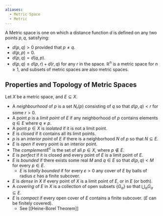 ```yaml
---
aliases:
  - Metric Space
  - Metric
---
```

A Metric space is one on which a distance function $d$ is defined on any two points $p,q$, satisfying:
- $d(p,q)>0$ provided that $p\neq q$.
- $d(p,p)=0$.
- $d(p,q)=d(q,p)$.
- $d(p,q)\leq d(p,r)+d(r,q)$ for any $r$ in the space.
$\mathbb{R}^{n}$ is a metric space for $n\geq 1$, and subsets of metric spaces are also metric spaces.
## Properties and Topology of Metric Spaces
Let $X$ be a metric space, and $E\subseteq X$.
- A *neighbourhood* of $p$ is a set $N_r(p)$ consisting of $q$ so that $d(p,q)<r$ for some $r>0$.
- A point $p$ is a *limit point* of $E$ if any neighborhood of $p$ contains elements $q\in E$ where $q\neq p$.
- A point $p \in X$ is *isolated* if it is not a limit point.
- $E$ is *closed* if it contains all its limit points.
- $p$ is an *interior point* of $E$ if there is a neighborhood $N$ of $p$ so that $N\subseteq E$.
- $E$ is *open* if every point is an interior point.
- The *complement*$E^{c}$ is the set of all $p \in X$, where $p\not\in E$.
- $E$ is *perfect* if it is closed and every point of $E$ is a limit point of $E$.
- $E$ is *bounded* if there exists some real $M$ and $q\in E$ so that $d(p,q)<M$ for every $p \in E$.
    - $E$ is *totally bounded* if for every $\varepsilon>0$ any cover of $E$ by balls of radius $\varepsilon$ has a finite subcover.
- $E$ is *dense* in $X$ if every point of $X$ is a limit point of $E$, or in $E$ (or both).
- A *covering* of $E$ in $X$ is a collection of open subsets $\{ G_{\alpha} \}$ so that $\bigcup_{\alpha}G_{\alpha}\subseteq E$.
- $E$ is *compact* if every open cover of $E$ contains a finite subcover. ($E$ can be finitely covered).
    - See [[Heine-Borel Theorem]]